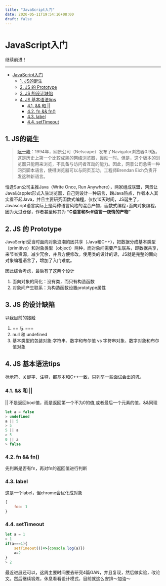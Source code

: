 ```yaml
---
title: "JavaScript入门"
date: 2020-05-11T19:54:16+08:00
draft: false
---
```


# JavaScript入门

继续前进！

---
<!-- TOC -->

- [JavaScript入门](#javascript%e5%85%a5%e9%97%a8)
  - [1. JS的诞生](#1-js%e7%9a%84%e8%af%9e%e7%94%9f)
  - [2. JS 的 Prototype](#2-js-%e7%9a%84-prototype)
  - [3. JS 的设计缺陷](#3-js-%e7%9a%84%e8%ae%be%e8%ae%a1%e7%bc%ba%e9%99%b7)
  - [4. JS 基本语法tips](#4-js-%e5%9f%ba%e6%9c%ac%e8%af%ad%e6%b3%95tips)
    - [4.1. && 和 ||](#41--%e5%92%8c)
    - [4.2. fn && fn()](#42-fn--fn)
    - [4.3. label](#43-label)
    - [4.4. setTimeout](#44-settimeout)

<!-- /TOC -->


## 1. JS的诞生

> [阮一峰](http://www.ruanyifeng.com/blog/2011/06/designing_ideas_of_inheritance_mechanism_in_javascript.html)：1994年，网景公司（Netscape）发布了Navigator浏览器0.9版。这是历史上第一个比较成熟的网络浏览器，轰动一时。但是，这个版本的浏览器只能用来浏览，不具备与访问者互动的能力。因此，网景公司急需一种网页脚本语言，使得浏览器可以与网页互动。工程师Brendan Eich负责开发这种新语言。

恰逢Sun公司主推Java（Write Once, Run Anywhere），两家组成联盟，网景让Java以applet形式入驻浏览器，自己则设计一种语言，蹭Java热点，作者本人其实看不起Java，并且主要研究函数式编程，仅仅10天时间，JS诞生了，Javascript语言实际上是两种语言风格的混合产物，函数式编程+面向对象编程，因为太过仓促，作者甚至称其为 **“C语言和Self语言一夜情的产物”**

## 2. JS 的 Prototype

JavaScript受当时面向对象浪潮的因共享（Java和C++），把数据分成基本类型（primitive）和对象类型（object）两种，而对象间需要产生联系，即数据共享，来节省资源，减少冗余，并且方便修改。使用类的设计的话，JS就是完整的面向对象编程语言了，增加了入门难度。

因此综合考虑，最后有了这两个设计
1. 面向对象的简化：没有类，而只有构造函数
2. 对象间产生联系：为构造函数设置prototype属性
## 3. JS 的设计缺陷
以我目前的接触
1. == 与 ===
2. null 和 undefined
3. 基本类型的包装对象:字符串、数字和布尔值 vs 字符串对象、数字对象和布尔值对象
## 4. JS 基本语法tips
标示符、关键字、注释，都基本和C++一致，只列举一些面试会出的坑。
### 4.1. && 和 ||
|| 不是返回bool值，而是返回第一个不为0的值,或者最后一个元素的值，&&同理
```js
let a = false
> undefined
a || 5
> 5
5 || a
> 5
0 || a
> false
```

### 4.2. fn && fn()
先判断是否有fn，再对fn的返回值进行判断

### 4.3. label
这是一个label，但chrome会优化成对象
```js
{
    foo: 1
}
```

### 4.4. setTimeout
```js
let a = 1
> 1 
if(a===1){
    setTimeout(()=>{console.log(a)})
    a=2
}
> 2
```

最近进展还可以，这周主要时间要去研究4篇GAN，并且复现，然后做实验，改论文。然后继续锻炼，休息看看设计模式，目前就这么安排～加油～
